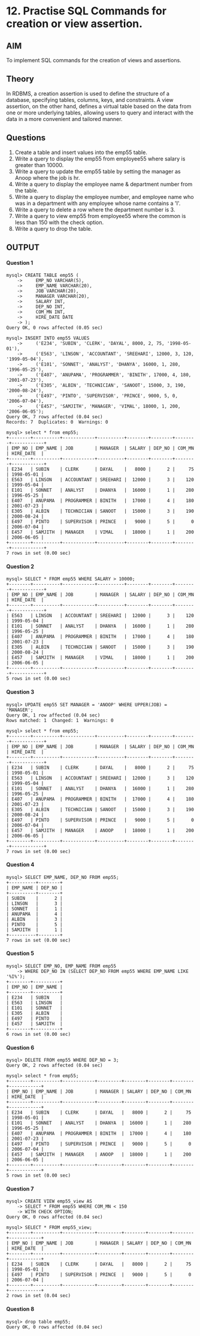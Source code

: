 # 12. Practise SQL Commands for creation or view assertion.

## AIM

To implement SQL commands for the creation of views and assertions.

## Theory

In RDBMS, a creation assertion is used to define the structure of a database, specifying tables, columns, keys, and constraints. A view assertion, on the other hand, defines a virtual table based on the data from one or more underlying tables, allowing users to query and interact with the data in a more convenient and tailored manner.

## Questions

1. Create a table and insert values into the emp55 table.
2. Write a query to display the emp55 from employee55 where salary is greater than 10000.
3. Write a query to update the emp55 table by setting the manager as Anoop where the job is hr.
4. Write a query to display the employee name & department number from the table.
5. Write a query to display the employee number, and employee name who was in a department with any employee whose name contains a 'I'.
6. Write a query to delete a row where the department number is 3.
7. Write a query to view emp55 from employee55 where the common is less than 150 with the check option.
8. Write a query to drop the table.

## OUTPUT

#### Question 1
```
mysql> CREATE TABLE emp55 (
    ->     EMP_NO VARCHAR(5),
    ->     EMP_NAME VARCHAR(20),
    ->     JOB VARCHAR(20),
    ->     MANAGER VARCHAR(20),
    ->     SALARY INT,
    ->     DEP_NO INT,
    ->     COM_MN INT,
    ->     HIRE_DATE DATE
    -> );
Query OK, 0 rows affected (0.05 sec)
```
```
mysql> INSERT INTO emp55 VALUES
    ->     ('E234', 'SUBIN', 'CLERK', 'DAYAL', 8000, 2, 75, '1998-05-01'),
    ->     ('E563', 'LINSON', 'ACCOUNTANT', 'SREEHARI', 12000, 3, 120, '1999-05-04'),
    ->     ('E101', 'SONNET', 'ANALYST', 'DHANYA', 16000, 1, 280, '1996-05-25'),
    ->     ('E407', 'ANUPAMA', 'PROGRAMMER', 'BINITH', 17000, 4, 180, '2001-07-23'),
    ->     ('E305', 'ALBIN', 'TECHNICIAN', 'SANOOT', 15000, 3, 190, '2000-08-24'),
    ->     ('E497', 'PINTO', 'SUPERVISOR', 'PRINCE', 9000, 5, 0, '2006-07-04'),
    ->     ('E457', 'SAMJITH', 'MANAGER', 'VIMAL', 18000, 1, 200, '2006-06-05');
Query OK, 7 rows affected (0.04 sec)
Records: 7  Duplicates: 0  Warnings: 0
```
```
mysql> select * from emp55;
+--------+----------+------------+----------+--------+--------+--------+------------+
| EMP_NO | EMP_NAME | JOB        | MANAGER  | SALARY | DEP_NO | COM_MN | HIRE_DATE  |
+--------+----------+------------+----------+--------+--------+--------+------------+
| E234   | SUBIN    | CLERK      | DAYAL    |   8000 |      2 |     75 | 1998-05-01 |
| E563   | LINSON   | ACCOUNTANT | SREEHARI |  12000 |      3 |    120 | 1999-05-04 |
| E101   | SONNET   | ANALYST    | DHANYA   |  16000 |      1 |    280 | 1996-05-25 |
| E407   | ANUPAMA  | PROGRAMMER | BINITH   |  17000 |      4 |    180 | 2001-07-23 |
| E305   | ALBIN    | TECHNICIAN | SANOOT   |  15000 |      3 |    190 | 2000-08-24 |
| E497   | PINTO    | SUPERVISOR | PRINCE   |   9000 |      5 |      0 | 2006-07-04 |
| E457   | SAMJITH  | MANAGER    | VIMAL    |  18000 |      1 |    200 | 2006-06-05 |
+--------+----------+------------+----------+--------+--------+--------+------------+
7 rows in set (0.00 sec)
```
#### Question 2
```
mysql> SELECT * FROM emp55 WHERE SALARY > 10000;
+--------+----------+------------+----------+--------+--------+--------+------------+
| EMP_NO | EMP_NAME | JOB        | MANAGER  | SALARY | DEP_NO | COM_MN | HIRE_DATE  |
+--------+----------+------------+----------+--------+--------+--------+------------+
| E563   | LINSON   | ACCOUNTANT | SREEHARI |  12000 |      3 |    120 | 1999-05-04 |
| E101   | SONNET   | ANALYST    | DHANYA   |  16000 |      1 |    280 | 1996-05-25 |
| E407   | ANUPAMA  | PROGRAMMER | BINITH   |  17000 |      4 |    180 | 2001-07-23 |
| E305   | ALBIN    | TECHNICIAN | SANOOT   |  15000 |      3 |    190 | 2000-08-24 |
| E457   | SAMJITH  | MANAGER    | VIMAL    |  18000 |      1 |    200 | 2006-06-05 |
+--------+----------+------------+----------+--------+--------+--------+------------+
5 rows in set (0.00 sec)
```
#### Question 3
```
mysql> UPDATE emp55 SET MANAGER = 'ANOOP' WHERE UPPER(JOB) = 'MANAGER';
Query OK, 1 row affected (0.04 sec)
Rows matched: 1  Changed: 1  Warnings: 0
```
```
mysql> select * from emp55;
+--------+----------+------------+----------+--------+--------+--------+------------+
| EMP_NO | EMP_NAME | JOB        | MANAGER  | SALARY | DEP_NO | COM_MN | HIRE_DATE  |
+--------+----------+------------+----------+--------+--------+--------+------------+
| E234   | SUBIN    | CLERK      | DAYAL    |   8000 |      2 |     75 | 1998-05-01 |
| E563   | LINSON   | ACCOUNTANT | SREEHARI |  12000 |      3 |    120 | 1999-05-04 |
| E101   | SONNET   | ANALYST    | DHANYA   |  16000 |      1 |    280 | 1996-05-25 |
| E407   | ANUPAMA  | PROGRAMMER | BINITH   |  17000 |      4 |    180 | 2001-07-23 |
| E305   | ALBIN    | TECHNICIAN | SANOOT   |  15000 |      3 |    190 | 2000-08-24 |
| E497   | PINTO    | SUPERVISOR | PRINCE   |   9000 |      5 |      0 | 2006-07-04 |
| E457   | SAMJITH  | MANAGER    | ANOOP    |  18000 |      1 |    200 | 2006-06-05 |
+--------+----------+------------+----------+--------+--------+--------+------------+
7 rows in set (0.00 sec)
```
#### Question 4
```
mysql> SELECT EMP_NAME, DEP_NO FROM emp55;
+----------+--------+
| EMP_NAME | DEP_NO |
+----------+--------+
| SUBIN    |      2 |
| LINSON   |      3 |
| SONNET   |      1 |
| ANUPAMA  |      4 |
| ALBIN    |      3 |
| PINTO    |      5 |
| SAMJITH  |      1 |
+----------+--------+
7 rows in set (0.00 sec)
```
#### Question 5
```
mysql> SELECT EMP_NO, EMP_NAME FROM emp55
    -> WHERE DEP_NO IN (SELECT DEP_NO FROM emp55 WHERE EMP_NAME LIKE '%I%');
+--------+----------+
| EMP_NO | EMP_NAME |
+--------+----------+
| E234   | SUBIN    |
| E563   | LINSON   |
| E101   | SONNET   |
| E305   | ALBIN    |
| E497   | PINTO    |
| E457   | SAMJITH  |
+--------+----------+
6 rows in set (0.00 sec)
```
#### Question 6
```
mysql> DELETE FROM emp55 WHERE DEP_NO = 3;
Query OK, 2 rows affected (0.04 sec)
```
```
mysql> select * from emp55;
+--------+----------+------------+---------+--------+--------+--------+------------+
| EMP_NO | EMP_NAME | JOB        | MANAGER | SALARY | DEP_NO | COM_MN | HIRE_DATE  |
+--------+----------+------------+---------+--------+--------+--------+------------+
| E234   | SUBIN    | CLERK      | DAYAL   |   8000 |      2 |     75 | 1998-05-01 |
| E101   | SONNET   | ANALYST    | DHANYA  |  16000 |      1 |    280 | 1996-05-25 |
| E407   | ANUPAMA  | PROGRAMMER | BINITH  |  17000 |      4 |    180 | 2001-07-23 |
| E497   | PINTO    | SUPERVISOR | PRINCE  |   9000 |      5 |      0 | 2006-07-04 |
| E457   | SAMJITH  | MANAGER    | ANOOP   |  18000 |      1 |    200 | 2006-06-05 |
+--------+----------+------------+---------+--------+--------+--------+------------+
5 rows in set (0.00 sec)
```
#### Question 7
```
mysql> CREATE VIEW emp55_view AS
    -> SELECT * FROM emp55 WHERE COM_MN < 150
    -> WITH CHECK OPTION;
Query OK, 0 rows affected (0.04 sec)
```
```
mysql> SELECT * FROM emp55_view;
+--------+----------+------------+---------+--------+--------+--------+------------+
| EMP_NO | EMP_NAME | JOB        | MANAGER | SALARY | DEP_NO | COM_MN | HIRE_DATE  |
+--------+----------+------------+---------+--------+--------+--------+------------+
| E234   | SUBIN    | CLERK      | DAYAL   |   8000 |      2 |     75 | 1998-05-01 |
| E497   | PINTO    | SUPERVISOR | PRINCE  |   9000 |      5 |      0 | 2006-07-04 |
+--------+----------+------------+---------+--------+--------+--------+------------+
2 rows in set (0.04 sec)
```
#### Question 8
```
mysql> drop table emp55;
Query OK, 0 rows affected (0.04 sec)
```
